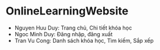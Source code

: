 # OnlineLearningWebsite
- Nguyen Huu Duy: Trang chủ, Chi tiết khóa học
- Ngoc Minh Duy: Đăng nhập, đăng xuất
- Tran Vu Cong: Danh sách khóa học, Tìm kiếm, Sắp xếp

